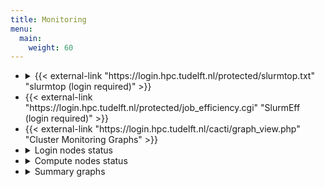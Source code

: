```yaml
---
title: Monitoring
menu:
  main:
    weight: 60
---
```





<ul>
  <li>
    <details>
      <summary>{{< external-link "https://login.hpc.tudelft.nl/protected/slurmtop.txt" "slurmtop (login required)" >}}</summary>
      <code>slurmtop</code> is available as both a cluster command, and as a webpage. Both the command and webpage  display the following tables:
      <ul>
        <li>Summary on resources allocations in the <code>general</code> partition in: <code>Allocated/</li>Idle/Other/Total</code> (in the command line version) or <code>Total/allocation</code> (in the webpage version) format
        <li>Per-node details on status and resources allocations in the <code>general</code> partition </li>
        <li>Normalized and Effective per-account resource usage information </li>
        <li>Resource usage and fairshare information for the top 10 cluster users (in terms of </li>Normalized usage)
        <li>Details of jobs in the cluster, sorted by priority and jobID </li>
      </ul>
    </details>
  </li>
  <li>{{< external-link "https://login.hpc.tudelft.nl/protected/job_efficiency.cgi" "SlurmEff (login required)" >}}
  </li>
  <li>
    {{< external-link "https://login.hpc.tudelft.nl/cacti/graph_view.php" "Cluster Monitoring Graphs" >}}
  </li>
  <li>
    <details>
      <summary>Login nodes status </summary>
      {{< tableiframe "https://login.hpc.tudelft.nl/" "top: -10px; left: -10px; width: 500px; height: 200px;" "width: 562px; height: 161px;" >}}
    </details>
  </li>
  <li>
    <details>
      <summary>Compute nodes status</summary>
      {{< tableiframe "https://login.hpc.tudelft.nl/" "top: -10px; left: -10px; width: 500px; height: 200px;" "width: 576px; height: 1785px;" >}}
  </details>
  </li>
  <li>
    <details>
      <summary>Summary graphs</summary>
      {{< tableiframe "https://login.hpc.tudelft.nl/" "top: -10px; left: -10px; width: 500px; height: 200px;" "width: 1240px; height: 1816px;" >}}
  </details>
  </li>
</ul>







